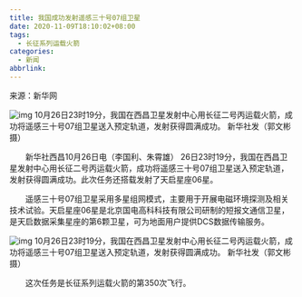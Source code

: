 ```yaml
---
title: 我国成功发射遥感三十号07组卫星
date: 2020-11-09T18:10:02+08:00
tags:
  - 长征系列运载火箭
categories:
  - 新闻
abbrlink:
---
```


来源：新华网

![img](https://cdn.jsdelivr.net/gh/yakeing/Documentation@main/Hexo/images/e244-kcaeqzx3129610.jpg)
10月26日23时19分，我国在西昌卫星发射中心用长征二号丙运载火箭，成功将遥感三十号07组卫星送入预定轨道，发射获得圆满成功。 新华社发（郭文彬 摄）

　　新华社西昌10月26日电（李国利、朱霄雄） 26日23时19分，我国在西昌卫星发射中心用长征二号丙运载火箭，成功将遥感三十号07组卫星送入预定轨道，发射获得圆满成功。此次任务还搭载发射了天启星座06星。

　　遥感三十号07组卫星采用多星组网模式，主要用于开展电磁环境探测及相关技术试验。天启星座06星是北京国电高科科技有限公司研制的短报文通信卫星，是天启数据采集星座的第6颗卫星，可为地面用户提供DCS数据传输服务。

![img](https://cdn.jsdelivr.net/gh/yakeing/Documentation@main/Hexo/images/0296-kcaeqzx3129783.jpg)
10月26日23时19分，我国在西昌卫星发射中心用长征二号丙运载火箭，成功将遥感三十号07组卫星送入预定轨道，发射获得圆满成功。 新华社发（郭文彬 摄）

　　这次任务是长征系列运载火箭的第350次飞行。